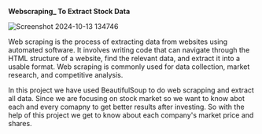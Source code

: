 **Webscraping_ To Extract Stock Data**

![Screenshot 2024-10-13 134746](https://github.com/user-attachments/assets/3b5f9f42-3c6c-4b9b-b4eb-8109a80a0f6f)

Web scraping is the process of extracting data from websites using automated software. It involves writing code that can navigate through the HTML structure of a website, find the relevant data, and extract it into a usable format. Web scraping is commonly used for data collection, market research, and competitive analysis.

In this project we have used BeautifulSoup to do web scrapping and extract all data. Since we are focusing on stock market so we want to know abot each and every comapny to get better results after investing. So with the help of this project we get to know about each company's market price and shares. 
